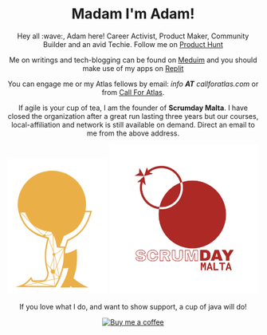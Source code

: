 <h1 align='center'> Madam I'm Adam!</h1>
<p align='center'>
Hey all :wave:, Adam here! Career Activist, Product Maker, Community Builder and an avid Techie. Follow me on <a href="https://www.producthunt.com/@adam_darmanin1">Product Hunt</a>
</p>
<p align='center'>Me on writings and tech-blogging can be found on <a href="https://medium.com/@adamdarmanin">Meduim</a> and you should make use of my apps on <a href="https://replit.com/@radmada">Replit</a>
</p>
<p align='center'>You can engage me or my Atlas fellows by email: <i>info <b>AT</b> callforatlas.com</i> or from <a href="https://callforatlas.com">Call For Atlas</a>.</p>
<p align='center'>If agile is your cup of tea, I am the founder of <b>Scrumday Malta</b>. I have closed the organization after a great run lasting three years but our courses, local-affiliation and network is still available on demand. Direct an email to me from the above address.</p>

<p align="center">
  <a href="https://callforatlas.com"><img width="200" src="https://github.com/adamd1985/adamd1985/blob/master/cfalogo.png" alt="Social banner for Call for Atlas"></a>
  <img width="300" src="https://github.com/adamd1985/adamd1985/blob/master/sdm-logo-transpr.png" alt="Social banner for Call for Scrumday Malta">
</p>

<p align='center'>If you love what I do, and want to show support, a cup of java will do!</p>
<p align="center">
    <a href="https://www.buymeacoffee.com/AdamadA">
    <img width="550" src="https://img.buymeacoffee.com/api/?url=aHR0cHM6Ly9jZG4uYnV5bWVhY29mZmVlLmNvbS91cGxvYWRzL3Byb2ZpbGVfcGljdHVyZXMvMjAyMi8wOC9IOEFwTHBXNmcxZVBjR1NnLmpwZ0AzMDB3XzBlLndlYnA=&creator=AdamadA&design_code=1&design_color=%23ff813f&slug=AdamadA" alt="Buy me a coffee"/>
  </a>
  </p>
</p>
